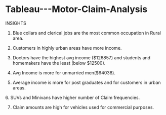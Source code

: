 # Tableau---Motor-Claim-Analysis

INSIGHTS 
1. Blue collars and clerical jobs are the most common occupation in Rural area. 

2. Customers in highly urban areas have more income. 

3. Doctors have the highest avg income ($126857) and students and homemakers have the least (below $12500). 

4. Avg Income is more for unmarried men($64038). 
 
5. Average income is more for post graduates and for customers in urban areas.  

6. SUVs and Minivans have higher number of Claim frequencies. 


7. Claim amounts are high for vehicles used for commercial purposes.
